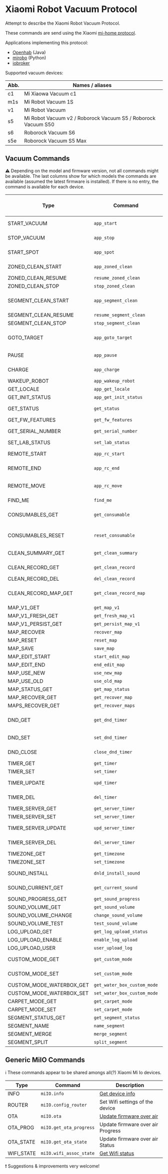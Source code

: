 # Xiaomi Robot Vacuum Protocol

Attempt to describe the Xiaomi Robot Vacuum Protocol.

These commands are send using the Xiaomi [mi-home protocol](Protocol.md).

Applications implementing this protocol:

* [Openhab](https://github.com/openhab/openhab-addons/tree/2.5.x/bundles/org.openhab.binding.miio) (Java)
* [mirobo](https://github.com/rytilahti/python-miio)  (Python)
* [iobroker](https://github.com/iobroker-community-adapters/ioBroker.mihome-vacuum)

Supported vacuum devices:

| Abb. | Names / aliases                                               |
| ---- | ------------------------------------------------------------- |
| c1   | Mi Xiaowa Vacuum c1                                           |
| m1s  | Mi Robot Vacuum 1S                                            |
| v1   | Mi Robot Vacuum                                               |
| s5   | Mi Robot Vacuum v2 / Roborock Vacuum S5 / Roborock Vacuum S50 |
| s6   | Roborock Vacuum S6                                            |
| s5e  | Roborock Vacuum S5 Max                                        |

## Vacuum Commands

:warning: Depending on the model and firmware version, not all commands might be available.
The last columns show for which models the commands are available (assumed the latest firmware is installed).
If there is no entry, the command is available for each device.

| Type                     | Command                     | Description                                  | Only available for |
| ------------------------ | --------------------------- | -------------------------------------------- | ------------------ |
| START_VACUUM             | `app_start`                 | Start vacuuming                              |                    |
| STOP_VACUUM              | `app_stop`                  | Stop vacuuming                               |                    |
| START_SPOT               | `app_spot`                  | Start spot cleaning                          |                    |
| ZONED_CLEAN_START        | `app_zoned_clean`           | [Start zone cleaning](zoned_clean.md)        | v1, s5, s6, s5e    |
| ZONED_CLEAN_RESUME       | `resume_zoned_clean`        | -                                            | s5e                |
| ZONED_CLEAN_STOP         | `stop_zoned_clean`          | -                                            | s5e                |
| SEGMENT_CLEAN_START      | `app_segment_clean`         | Start segment vacuum                         | s5e                |
| SEGMENT_CLEAN_RESUME     | `resume_segment_clean`      | -                                            | s5e                |
| SEGMENT_CLEAN_STOP       | `stop_segment_clean`        | -                                            | s5e                |
| GOTO_TARGET              | `app_goto_target`           | [Send vacuum to coordinates](goto_target.md) | v1, s5, s6, s5e    |
| PAUSE                    | `app_pause`                 | Pause cleaning                               |                    |
| CHARGE                   | `app_charge`                | Start charging                               |                    |
| WAKEUP_ROBOT             | `app_wakeup_robot`          | -                                            | s5e                |
| GET_LOCALE               | `app_get_locale`            | -                                            | s5e                |
| GET_INIT_STATUS          | `app_get_init_status`       | -                                            | s5e                |
| GET_STATUS               | `get_status`                | [Get status informations](status.md)         |                    |
| GET_FW_FEATURES          | `get_fw_features`           | -                                            | s5e                |
| GET_SERIAL_NUMBER        | `get_serial_number`         | [Get serial number](serial_number.md)        |                    |
| SET_LAB_STATUS           | `set_lab_status`            | -                                            | s5e                |
| REMOTE_START             | `app_rc_start`              | [Start remote control](rc.md)                |                    |
| REMOTE_END               | `app_rc_end`                | [End remote control](rc.md)                  |                    |
| REMOTE_MOVE              | `app_rc_move`               | [Remote control move command](rc.md)         |                    |
| FIND_ME                  | `find_me`                   | Send findme                                  |                    |
| CONSUMABLES_GET          | `get_consumable`            | [Get consumables status](consumable.md)      |                    |
| CONSUMABLES_RESET        | `reset_consumable`          | [Reset consumables status](consumable.md)    |                    |
| CLEAN_SUMMARY_GET        | `get_clean_summary`         | [Cleaning details](clean_summary+record.md)  |                    |
| CLEAN_RECORD_GET         | `get_clean_record`          | [Cleaning details](clean_summary+record.md)  |                    |
| CLEAN_RECORD_DEL         | `del_clean_record`          | -                                            | s5e                |
| CLEAN_RECORD_MAP_GET     | `get_clean_record_map`      | Get map of a historical cleaning             |                    |
| MAP_V1_GET               | `get_map_v1`                | [Get Map](map_v1.md)                         |                    |
| MAP_V1_FRESH_GET         | `get_fresh_map_v1`          | -                                            | s5e                |
| MAP_V1_PERSIST_GET       | `get_persist_map_v1`        | -                                            | s5e                |
| MAP_RECOVER              | `recover_map`               | -                                            | s5e                |
| MAP_RESET                | `reset_map`                 | -                                            | s5e                |
| MAP_SAVE                 | `save_map`                  | -                                            | s5e                |
| MAP_EDIT_START           | `start_edit_map`            | -                                            | s5e                |
| MAP_EDIT_END             | `end_edit_map`              | -                                            | s5e                |
| MAP_USE_NEW              | `use_new_map`               | -                                            | s5e                |
| MAP_USE_OLD              | `use_old_map`               | -                                            | s5e                |
| MAP_STATUS_GET           | `get_map_status`            | -                                            | s5e                |
| MAP_RECOVER_GET          | `get_recover_map`           | -                                            | s5e                |
| MAPS_RECOVER_GET         | `get_recover_maps`          | -                                            | s5e                |
| DND_GET                  | `get_dnd_timer`             | [Do not disturb settings](dnd_timer.md)      |                    |
| DND_SET                  | `set_dnd_timer`             | [Set DND timings](dnd_timer.md)              |                    |
| DND_CLOSE                | `close_dnd_timer`           | [Disable DND function](dnd_timer.md)         |                    |
| TIMER_GET                | `get_timer`                 | [Get timers](timer.md)                       |                    |
| TIMER_SET                | `set_timer`                 | [Add a timer](timer.md)                      |                    |
| TIMER_UPDATE             | `upd_timer`                 | [De/activate a timer](timer.md)              |                    |
| TIMER_DEL                | `del_timer`                 | [Remove a timer](timer.md)                   |                    |
| TIMER_SERVER_GET         | `get_server_timer`          | [Get timers](timer.md)                       | s5e                |
| TIMER_SERVER_SET         | `set_server_timer`          | [Add a timer](timer.md)                      | s5e                |
| TIMER_SERVER_UPDATE      | `upd_server_timer`          | [De/activate a timer](timer.md)              | s5e                |
| TIMER_SERVER_DEL         | `del_server_timer`          | [Remove a timer](timer.md)                   | s5e                |
| TIMEZONE_GET             | `get_timezone`              | [Get timezone](timezone.md)                  |                    |
| TIMEZONE_SET             | `set_timezone`              | [Set timezone](timezone.md)                  |                    |
| SOUND_INSTALL            | `dnld_install_sound`        | [Voice pack installation](install_sound.md)  |                    |
| SOUND_CURRENT_GET        | `get_current_sound`         | [Get current voice](current_sound.md)        |                    |
| SOUND_PROGRESS_GET       | `get_sound_progress`        | -                                            | s5e                |
| SOUND_VOLUME_GET         | `get_sound_volume`          | -                                            |                    |
| SOUND_VOLUME_CHANGE      | `change_sound_volume`       | -                                            | s5e                |
| SOUND_VOLUME_TEST        | `test_sound_volume`         | -                                            | s5e                |
| LOG_UPLOAD_GET           | `get_log_upload_status`     | [Log upload](log_upload.md)                  |                    |
| LOG_UPLOAD_ENABLE        | `enable_log_upload`         | -                                            |                    |
| LOG_UPLOAD_USER          | `user_upload_log`           | -                                            | s5e                |
| CUSTOM_MODE_GET          | `get_custom_mode`           | [Get vacuum level](custom_mode.md)           |                    |
| CUSTOM_MODE_SET          | `set_custom_mode`           | [Set vacuum level](custom_mode.md)           |                    |
| CUSTOM_MODE_WATERBOX_GET | `get_water_box_custom_mode` | -                                            | s5e                |
| CUSTOM_MODE_WATERBOX_SET | `set_water_box_custom_mode` | -                                            | s5e                |
| CARPET_MODE_GET          | `get_carpet_mode`           | -                                            | s5e                |
| CARPET_MODE_SET          | `set_carpet_mode`           | -                                            | s5e                |
| SEGMENT_STATUS_GET       | `get_segment_status`        | -                                            | s5e                |
| SEGMENT_NAME             | `name_segment`              | -                                            | s5e                |
| SEGMENT_MERGE            | `merge_segment`             | -                                            | s5e                |
| SEGMENT_SPLIT            | `split_segment`             | -                                            | s5e                |

## Generic MiIO Commands

:information_source: These commands appear to be shared amongs all(?) Xiaomi Mi Io devices.

| Type       | Command                 | Description                                 |
| ---------- | ----------------------- | ------------------------------------------- |
| INFO       | `miIO.info`             | [Get device info](miIO-info.md)             |
| ROUTER     | `miIO.config_router`    | Set Wifi settings of the device             |
| OTA        | `miIO.ota`              | [Update firmware over air](miIO-ota.md)     |
| OTA_PROG   | `miIO.get_ota_progress` | Update firmware over air Progress           |
| OTA_STATE  | `miIO.get_ota_state`    | Update firmware over air Status             |
| WIFI_STATE | `miIO.wifi_assoc_state` | [Get Wifi status](miIO-wifi_assoc_state.md) |

:exclamation: Suggestions & improvements very welcome!
